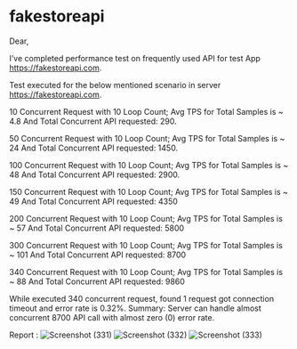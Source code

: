 # fakestoreapi
Dear,

I’ve completed performance test on frequently used API for test App https://fakestoreapi.com.

Test executed for the below mentioned scenario in server https://fakestoreapi.com.

10 Concurrent Request with 10 Loop Count; Avg TPS for Total Samples is ~ 4.8 And Total Concurrent API requested: 290.

50 Concurrent Request with 10 Loop Count; Avg TPS for Total Samples is ~ 24 And Total Concurrent API requested: 1450.

100 Concurrent Request with 10 Loop Count; Avg TPS for Total Samples is ~ 48 And Total Concurrent API requested: 2900.

150 Concurrent Request with 10 Loop Count; Avg TPS for Total Samples is ~ 49 And Total Concurrent API requested: 4350

200 Concurrent Request with 10 Loop Count; Avg TPS for Total Samples is ~ 57 And Total Concurrent API requested: 5800

300 Concurrent Request with 10 Loop Count; Avg TPS for Total Samples is ~ 101 And Total Concurrent API requested: 8700

340 Concurrent Request with 10 Loop Count; Avg TPS for Total Samples is ~ 88 And Total Concurrent API requested: 9860

While executed 340 concurrent request, found 1 request got connection timeout and error rate is 0.32%.
Summary: Server can handle almost concurrent 8700 API call with almost zero (0) error rate.

Report :
![Screenshot (331)](https://github.com/Swarna2509/Jmeter_bookingapi/assets/72212832/bf8942db-9b9c-425f-b272-41635c861bd2)
![Screenshot (332)](https://github.com/Swarna2509/Jmeter_bookingapi/assets/72212832/a4050c9e-c713-468d-9701-0aeb5ed4eb8c)
![Screenshot (333)](https://github.com/Swarna2509/Jmeter_bookingapi/assets/72212832/e003f812-0780-46b7-a457-8a1e1f861304)

